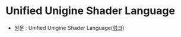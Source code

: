 # Unified Unigine Shader Language

- 원문 : Unified Unigine Shader Language([링크](https://developer.unigine.com/en/docs/2.11/code/uusl/?rlang=cpp))